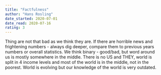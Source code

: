 ```yaml
---
title: "Factfulness"
author: "Hans Rosling"
date_started: 2020-07-01
date_read: 2020-07-16
rating: 3
---
```

Thing are not that bad as we think they are. If there are horrible news and frightening numbers - always dig deeper, compare them to previous years numbers or overall statistics. We think binary - good/bad, but word around us is mostly somewhere in the middle. There is no US and THEY, world is split in 4 income levels and most of the world is in the middle, not in the poorest. World is evolving but our knowledge of the world is very outdated.
